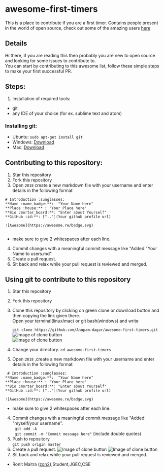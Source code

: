 # awesome-first-timers

This is a place to contribute if you are a first timer. Contains people present in the world of open source, check out some of the amazing users [here](http://www.anupamdagar.me/awesome-first-timers/users)

## Details

Hi there, if you are reading this then probably you are new to open source and looking for some issues to contribute to.  
You can start by contributing to this awesome list, follow these simple steps to make your first successful PR.  

## Steps:

1. Installation of required tools:
* git
* any IDE of your choice (for ex. sublime text and atom)

### Installing git:

- Ubuntu:  `sudo apt-get install git`
- Windows: [Download](https://git-scm.com/download/win)
- Mac: [Download](https://git-scm.com/download/mac)

## Contributing to this repository:

1. Star this repository
2. Fork this repository
3. Open `2018` create a new markdown file with your username  and enter details in the following format  
```
# Introduction :sunglasses:
**Name :name_badge:**:  "Your Name here"
**Place :house:** : "Your Place here"  
**Bio :mortar_board:**: "Enter about Yourself" 
**GitHub :id:**: [".."](Your github profile url)  

![Awesome](https://awesome.re/badge.svg)
 
```
   * make sure to give 2 whitespaces after each line.  
4. Commit changes with a meaningful commit message like "Added "Your Name to users.md". 
5. Create a pull request.
6. Sit back and relax while your pull request is reviewed and merged.

## Using git to contribute to this repository  
1. Star this repository
2. Fork this repository
3. Clone this repository by clicking on green clone or download button and then copying the link given there.  
   Open your terminal(linux/mac) or git bash(windows) and write 

   ```git clone https://github.com/Anupam-dagar/awesome-first-timers.git```  
![Image of clone button](https://raw.githubusercontent.com/Anupam-dagar/awesome-first-timers/master/img/clone.png)  
![Image of clone button](https://raw.githubusercontent.com/Anupam-dagar/awesome-first-timers/master/img/clonelink.png)
4. Change your directory.
   ```cd awesome-first-timers```  
3. Open `2018` ,create a new markdown file with your username and enter details in the following format  
```
 # Introduction :sunglasses:
**Name :name_badge:**:  "Your Name here"
**Place :house:** : "Your Place here"  
**Bio :mortar_board:**: "Enter about Yourself" 
**GitHub :id:**: [".."](Your github profile url)  

![Awesome](https://awesome.re/badge.svg)
```
   * make sure to give 2 whitespaces after each line.  
4. Commit changes with a meaningful commit message like "Added "myself/your username".  
   ``` git add -A```  
   ``` git commit -m "Commit message here"``` (include double quotes)
5. Push to repository  
   ```git push origin master```
6. Create a pull request.
![Image of clone button](https://raw.githubusercontent.com/Anupam-dagar/awesome-first-timers/master/img/PR.png)
![Image of clone button](https://raw.githubusercontent.com/Anupam-dagar/awesome-first-timers/master/img/PRnew.png)
7. Sit back and relax while your pull request is reviewed and merged.
- Ronit Maitra ([zon2](https://github.com/zon2)),Student,JGEC,CSE
